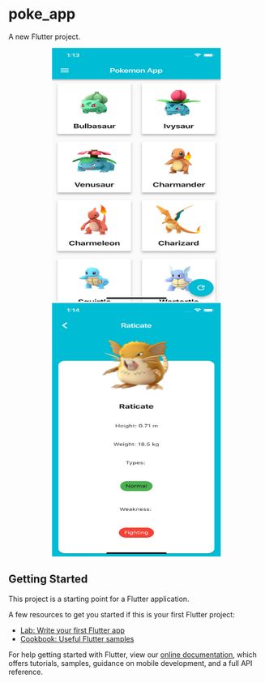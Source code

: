 # poke_app

A new Flutter project.

<div align="center">
    <img src="/images/img1.png" width="333px" height="500px" </img>
    <br/>
    <img src="/images/img2.png" width="333px" height="500px" </img> 
</div>

## Getting Started

This project is a starting point for a Flutter application.

A few resources to get you started if this is your first Flutter project:

- [Lab: Write your first Flutter app](https://flutter.io/docs/get-started/codelab)
- [Cookbook: Useful Flutter samples](https://flutter.io/docs/cookbook)

For help getting started with Flutter, view our 
[online documentation](https://flutter.io/docs), which offers tutorials, 
samples, guidance on mobile development, and a full API reference.
